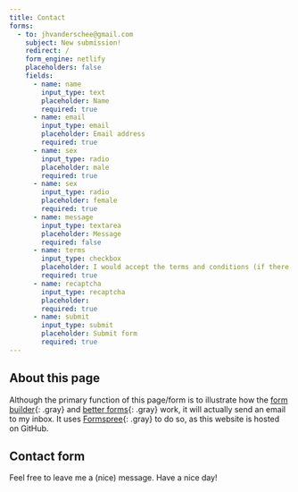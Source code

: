 ```yaml
---
title: Contact
forms:
  - to: jhvanderschee@gmail.com
    subject: New submission!
    redirect: /
    form_engine: netlify
    placeholders: false
    fields: 
      - name: name
        input_type: text
        placeholder: Name
        required: true
      - name: email
        input_type: email
        placeholder: Email address
        required: true
      - name: sex
        input_type: radio
        placeholder: male
        required: true
      - name: sex
        input_type: radio
        placeholder: female
        required: true
      - name: message
        input_type: textarea
        placeholder: Message
        required: false
      - name: terms
        input_type: checkbox
        placeholder: I would accept the terms and conditions (if there were any)
        required: true
      - name: recaptcha
        input_type: recaptcha
        placeholder:
        required: true
      - name: submit
        input_type: submit
        placeholder: Submit form
        required: true
---
```


## About this page

Although the primary function of this page/form is to illustrate how the [form builder](/without-plugin/form-builder){: .gray} and [better forms](/without-plugin/better-forms){: .gray} work, it will actually send an email to my inbox. It uses [Formspree](https://formspree.io){: .gray} to do so, as this website is hosted on GitHub.

## Contact form

Feel free to leave me a (nice) message. Have a nice day!